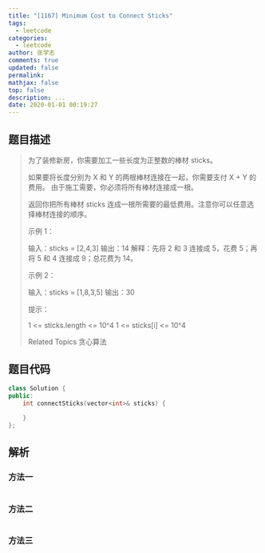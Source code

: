 ```yaml
---
title: "[1167] Minimum Cost to Connect Sticks"
tags:
  - leetcode
categories:
  - leetcode
author: 张学志
comments: true
updated: false
permalink:
mathjax: false
top: false
description: ...
date: 2020-01-01 00:19:27
---
```


## 题目描述

> 为了装修新房，你需要加工一些长度为正整数的棒材 sticks。 
> 
> 如果要将长度分别为 X 和 Y 的两根棒材连接在一起，你需要支付 X + Y 的费用。 由于施工需要，你必须将所有棒材连接成一根。 
> 
> 返回你把所有棒材 sticks 连成一根所需要的最低费用。注意你可以任意选择棒材连接的顺序。 
> 
> 
> 
> 示例 1： 
> 
> 输入：sticks = [2,4,3]
> 输出：14
> 解释：先将 2 和 3 连接成 5，花费 5；再将 5 和 4 连接成 9；总花费为 14。
> 
> 
> 示例 2： 
> 
> 输入：sticks = [1,8,3,5]
> 输出：30
> 
> 
> 
> 
> 提示： 
> 
> 
> 1 <= sticks.length <= 10^4 
> 1 <= sticks[i] <= 10^4 
> 
> Related Topics 贪心算法

## 题目代码

```cpp
class Solution {
public:
    int connectSticks(vector<int>& sticks) {
        
    }
};
```

## 解析

### 方法一

```cpp

```

### 方法二

```cpp

```

### 方法三

```cpp

```

